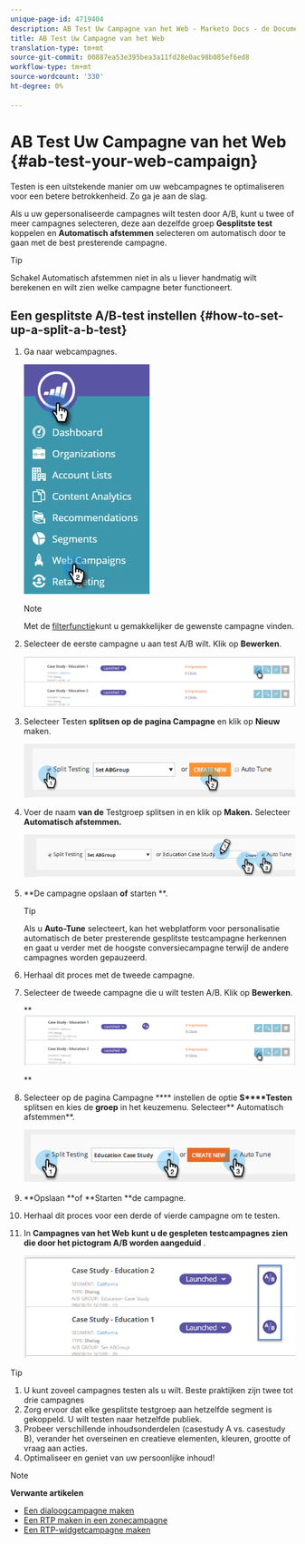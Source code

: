 ```yaml
---
unique-page-id: 4719404
description: AB Test Uw Campagne van het Web - Marketo Docs - de Documentatie van het Product
title: AB Test Uw Campagne van het Web
translation-type: tm+mt
source-git-commit: 00887ea53e395bea3a11fd28e0ac98b085ef6ed8
workflow-type: tm+mt
source-wordcount: '330'
ht-degree: 0%

---
```



# AB Test Uw Campagne van het Web {#ab-test-your-web-campaign}

Testen is een uitstekende manier om uw webcampagnes te optimaliseren voor een betere betrokkenheid. Zo ga je aan de slag.

Als u uw gepersonaliseerde campagnes wilt testen door A/B, kunt u twee of meer campagnes selecteren, deze aan dezelfde groep **Gesplitste test** koppelen en **Automatisch afstemmen** selecteren om automatisch door te gaan met de best presterende campagne.

>[!TIP]
>
>Schakel Automatisch afstemmen niet in als u liever handmatig wilt berekenen en wilt zien welke campagne beter functioneert.

## Een gesplitste A/B-test instellen {#how-to-set-up-a-split-a-b-test}

1. Ga naar webcampagnes.

   ![](assets/web-campaigns-hand-2.jpg)

   >[!NOTE]
   >
   >Met de [filterfunctie](filter-web-campaigns.md)kunt u gemakkelijker de gewenste campagne vinden.

1. Selecteer de eerste campagne u aan test A/B wilt. Klik op **Bewerken**.

   ![](assets/image2016-11-4-13-3a46-3a37.png)

1. Selecteer Testen **splitsen op de pagina Campagne** en klik op **Nieuw** maken.

   ![](assets/image2014-11-26-16-3a47-3a18.png)

1. Voer de naam **van de** Testgroep splitsen in en klik op **Maken.** Selecteer **Automatisch afstemmen.**

   ![](assets/image2014-11-26-16-3a52-3a24.png)

1. **De campagne opslaan **of** starten **.

   >[!TIP]
   >
   >Als u **Auto-Tune** selecteert, kan het webplatform voor personalisatie automatisch de beter presterende gesplitste testcampagne herkennen en gaat u verder met de hoogste conversiecampagne terwijl de andere campagnes worden gepauzeerd.

1. Herhaal dit proces met de tweede campagne.
1. Selecteer de tweede campagne die u wilt testen A/B. Klik op **Bewerken**.

   ** ![](assets/image2016-11-4-13-3a51-3a39.png)

   **

1. Selecteer op de pagina Campagne **** instellen de optie **S****Testen** splitsen en kies de **groep** in het keuzemenu. Selecteer** Automatisch afstemmen**.

   ![](assets/image2014-11-26-17-3a2-3a17.png)

1. **Opslaan **of **Starten **de campagne.
1. Herhaal dit proces voor een derde of vierde campagne om te testen.
1. In **Campagnes van het Web** **kunt u de gespleten testcampagnes zien die door het pictogram A/B worden aangeduid** .

   ![](assets/image2016-11-4-13-3a55-3a5.png)

>[!TIP]
>
>1. U kunt zoveel campagnes testen als u wilt. Beste praktijken zijn twee tot drie campagnes
>1. Zorg ervoor dat elke gesplitste testgroep aan hetzelfde segment is gekoppeld. U wilt testen naar hetzelfde publiek.
>1. Probeer verschillende inhoudsonderdelen (casestudy A vs. casestudy B), verander het overseinen en creatieve elementen, kleuren, grootte of vraag aan acties.
>1. Optimaliseer en geniet van uw persoonlijke inhoud!

>



>[!NOTE]
>
>**Verwante artikelen**
>
>* [Een dialoogcampagne maken](create-a-new-dialog-web-campaign.md)
>* [Een RTP maken in een zonecampagne](create-a-new-in-zone-web-campaign.md)
>* [Een RTP-widgetcampagne maken](create-a-new-widget-web-campaign.md)

>



